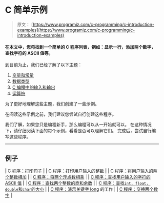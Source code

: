 # C 简单示例

> 原文： [https://www.programiz.com/c-programming/c-introduction-examples](https://www.programiz.com/c-programming/c-introduction-examples)

#### 在本文中，您将找到一个简单的 C 程序列表，例如：显示一行，添加两个数字，查找字符的 ASCII 值等。

到目前为止，我们已经了解了以下主题：

1.  [变量和常量](/c-programming/c-variables-constants "Constants and Variables in C programming")
2.  [数据类型](/c-programming/c-data-types "Data types in C programming")
3.  [C 编程中的输入和输出](/c-programming/c-input-output "C Programming Input/Output")
4.  [运算符](/c-programming/c-operators "Operators in C programming")

为了更好地理解这些主题，我们创建了一些示例。

在阅读这些示例之前，我们建议您尝试自行创建这些程序。

我们了解，如果您只是编程新手，那么编程可以从一开始就可以。 在这种情况下，请仔细阅读下面的每个示例，看看是否可以理解它们。 完成后，尝试自行编写这些程序。

* * *

## 例子

| [C 程序：打印句子](/c-programming/examples/print-sentence) |
| [C 程序：打印用户输入的整数](/c-programming/examples/print-integer) |
| [C 程序：将用户输入的两个整数相加](/c-programming/examples/add-numbers) |
| [C 程序：将两个浮点数相乘](/c-programming/examples/product-numbers) |
| [C 程序：查找用户输入的字符的 ASCII 值](/c-programming/examples/ASCII-value-character) |
| [C 程序：查找两个整数的商和余数](/c-programming/examples/remainder-quotient) |
| [C 程序：查找`int`，`float`，`double`和`char`的大小](/c-programming/examples/sizeof-operator-example) |
| [C 程序：演示关键字 long](/c-programming/examples/keyword-long) 的工作 |
| [C 程序：交换两个数字](/c-programming/examples/swapping) |